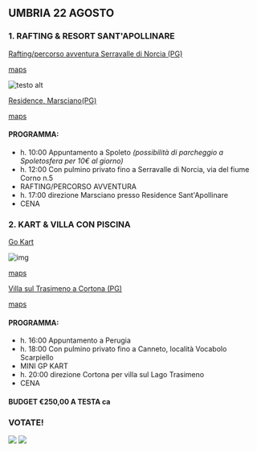 
## UMBRIA 22 AGOSTO

### 1. RAFTING & RESORT SANT'APOLLINARE
<a href="https://www.raftingumbria.it" target="_blank">Rafting/percorso avventura Serravalle di Norcia (PG)</a>

[maps](https://www.google.com/maps/place/Rafting+Umbria/@42.785417,13.0214593,17z/data=!3m1!4b1!4m5!3m4!1s0x132e68f073cc7159:0x668f12bc6b59489a!8m2!3d42.785417!4d13.023648)

![testo alt](https://www.asgaia.it/media/k2/items/cache/51a3864ed3ad604d2340c3f8fe249f94_XL.jpg)

<a href="https://www.resortsantapollinare.com" target="_blank">Residence, Marsciano(PG)</a>

[maps](https://www.google.com/maps/place/Ristorante+Il+Borgo+Sant'Apollinare/@42.989945,12.2616192,17z/data=!3m1!4b1!4m5!3m4!1s0x132ea58159cfe07f:0xcedda86ac38405be!8m2!3d42.989945!4d12.2638079)

#### PROGRAMMA: 
  
  * h. 10:00 Appuntamento a Spoleto *(possibilità di parcheggio a Spoletosfera per 10€ al giorno)*
  * h. 12:00 Con pulmino privato fino a Serravalle di Norcia, via del fiume Corno n.5
  * RAFTING/PERCORSO AVVENTURA  
  * h. 17:00 direzione Marsciano presso Residence Sant'Apollinare  
  * CENA


### 2. KART & VILLA CON PISCINA
[Go Kart](https://www.facebook.com/trackfiregokart)

![img](https://i.ytimg.com/vi/dyQ2vfDuhvc/maxresdefault.jpg)

[maps](https://www.google.it/maps/place/TrackFire+Go-Kart/@43.0022825,12.1713442,17z/data=!3m1!4b1!4m5!3m4!1s0x132eae0ddb5c5a4f:0xcab46c6319892332!8m2!3d43.0022786!4d12.1735329)

<a href="https://www.vrbo.com/it-it/affitto-vacanze/p986615vb?CID=a_ph_6&adultsCount=13&arrival=2020-08-22&cid=l_ha3pd-affiliate-6_&departure=2020-08-23&gx-currency=EUR&k_clickid=1101l9pRm2A7&unitId=1534571&utm_campaign=hometogo_1100l265&utm_content=0&utm_medium=partner&utm_source=aff_ph" target="_blank">Villa sul Trasimeno a Cortona (PG)</a>

[maps](https://www.g</div>oogle.it/maps/place/La+Villa+sul+Lago/@43.2178713,12.0923008,17z/data=!3m1!4b1!4m8!3m7!1s0x132c00b7d4e171cd:0xb5cdf07d7b3f32e5!5m2!4m1!1i2!8m2!3d43.2178674!4d12.0944895)

#### PROGRAMMA: 
  
  * h. 16:00 Appuntamento a Perugia
  * h. 18:00 Con pulmino privato fino a Canneto, località Vocabolo Scarpiello
  * MINI GP KART
  * h. 20:00 direzione Cortona per villa sul Lago Trasimeno
  * CENA

#### BUDGET €250,00 A TESTA ca

### VOTATE!

[![](https://api.gh-polls.com/poll/01ECAVMS7EFQWHV23J1QB6G1P3/Rafting-Percorso%20avventura%20%26%20Residence%20Sant'Apollinare)](https://api.gh-polls.com/poll/01ECAVMS7EFQWHV23J1QB6G1P3/Rafting-Percorso%20avventura%20%26%20Residence%20Sant'Apollinare/vote)
[![](https://api.gh-polls.com/poll/01ECAVMS7EFQWHV23J1QB6G1P3/Kart%20%26%20Villa%20con%20piscina)](https://api.gh-polls.com/poll/01ECAVMS7EFQWHV23J1QB6G1P3/Kart%20%26%20Villa%20con%20piscina/vote)
